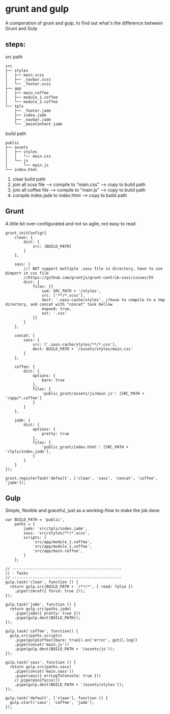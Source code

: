 grunt and gulp
=====================
A comperation of grunt and gulp, 
to find out what's the difference between Grunt and Gulp

steps: 
-------------------

src path
```
src
├── styles
│   ├── main.scss
│   ├── _navbar.scss
│   └── _footer.scss
├── app
│   ├── main.coffee
│   ├── module_1.coffee
│   └── module_2.coffee
└── tpls
    ├── _footer.jade
    ├── index.jade
    ├── _navbar.jade
    └── _mainContent.jade
```

build path
```
public
├── assets
│   ├── styles
│   │   └── main.css
│   └── js
│       └── main.js
└── index.html
```


1. clear bulid path
2. join all scss file --> compile to "main.css" --> copy to bulid path
3. join all coffee file --> compile to "main.js" --> copy to bulid path
4. compile index.jade to index.html  --> copy to bulid path 

Grunt
-------

A little bit over-configurated and not so agile, not easy to read
```
grunt.initConfig({
    clean: {
        dist: {
            src: [BUILD_PATH]
        }
    }, 

    sass: {
        //! NOT support multiple .sass file in directory, have to use @import in css file
        //https://github.com/gruntjs/grunt-contrib-sass/issues/55
        dist: {
            files: [{
                cwd: SRC_PATH + '/styles',
                src: ['**/*.scss'],
                dest: '.sass-cache/styles', //have to compile to a tmp directory, and concat with "concat" task bellow
                expand: true,
                ext: '.css'
            }]
        }        
    },

    concat: {
        sass: {
            src: ['.sass-cache/styles/**/*.css'],
            dest: BUILD_PATH + '/assets/styles/main.css'
        }
    },

    coffee: {            
        dist: {
            options: {
                bare: true
            },
            files: {
                'public_grunt/assets/js/main.js': [SRC_PATH + '/app/*.coffee']
            }
        }
    },

    jade: {            
        dist: {
            options: {
                pretty: true
            },
            files: {
                'public_grunt/index.html': [SRC_PATH + '/tpls/index.jade'],
            }
        }
    }
});

grunt.registerTask('default', ['clean', 'sass', 'concat', 'coffee', 'jade']);
```


Gulp 
--------

Simple, flexible and graceful, just as a working-flow to make the job done
```
var BUILD_PATH = 'public',
    paths = {
        jade: 'src/tpls/index.jade',
        sass: 'src/styles/**/*.scss',
        scripts: [
            'src/app/module_1.coffee',
            'src/app/module_2.coffee',
            'src/app/main.coffee',
        ]            
    };

// ------------------------------------------------
// - Tasks
// ------------------------------------------------
gulp.task('clean', function () {
  return gulp.src(BUILD_PATH + '/**/*', { read: false })
    .pipe(rimraf({ force: true }));
});

gulp.task('jade', function () {
  return gulp.src(paths.jade)
    .pipe(jade({ pretty: true }))
    .pipe(gulp.dest(BUILD_PATH));
});

gulp.task('coffee', function() {
  gulp.src(paths.scripts)
    .pipe(gulpCoffee({bare: true}).on('error', gutil.log))
    .pipe(concat('main.js'))
    .pipe(gulp.dest(BUILD_PATH + '/assets/js'));
});

gulp.task('sass', function () {
  return gulp.src(paths.sass)
    .pipe(concat('main.sass'))
    .pipe(sass({ errLogToConsole: true }))
    //.pipe(minifycss())
    .pipe(gulp.dest(BUILD_PATH + '/assets/styles'));
});

gulp.task('default', ['clean'], function () {
  gulp.start('sass', 'coffee', 'jade');
});
```

